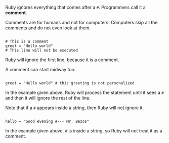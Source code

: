Ruby ignores everything that comes after a `#`.
Programmers call it a **comment**.

Comments are for humans and not for computers.
Computers skip all the comments and do not even look at them.

<codeblock language="ruby" type="lesson">
<code>
# This is a comment
greet = "Hello world"
# This line will not be executed
</code>
</codeblock>

Ruby will ignore the first line,
because it is a comment.

A comment can start midway too:

<codeblock language="ruby" type="lesson">
<code>
greet = "Hello world" # this greeting is not personalized
</code>
</codeblock>

In the example given above,
Ruby will process the
statement until it sees
a `#` and then it will
ignore the rest of the line.

Note that if a `#` appears
inside a string, then Ruby
will not ignore it.

<codeblock language="ruby" type="lesson">
<code>
hello = "Good evening #--- Mr. Bezos"
</code>
</codeblock>

In the example given above, `#` is inside a string,
so Ruby will not treat it as a comment.